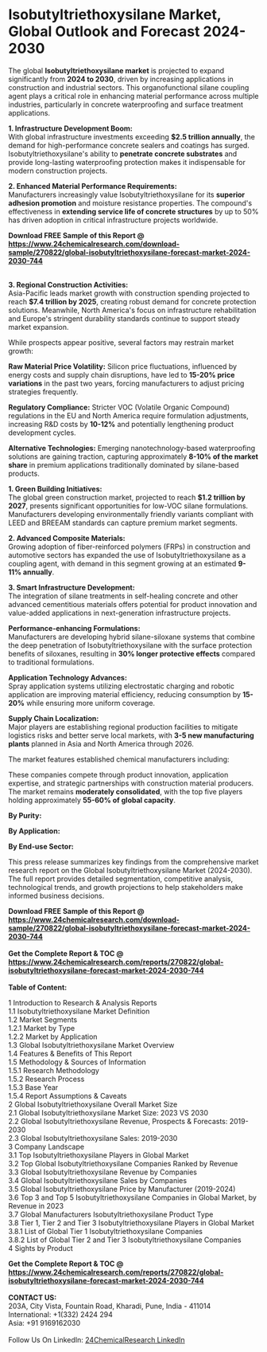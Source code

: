 <h1>Isobutyltriethoxysilane Market, Global Outlook and Forecast 2024-2030</h1><p>The global <strong>Isobutyltriethoxysilane market</strong> is projected to expand significantly from <strong>2024 to 2030</strong>, driven by increasing applications in construction and industrial sectors. This organofunctional silane coupling agent plays a critical role in enhancing material performance across multiple industries, particularly in concrete waterproofing and surface treatment applications.</p><p><strong>1. Infrastructure Development Boom:</strong><br>
With global infrastructure investments exceeding <strong>$2.5 trillion annually</strong>, the demand for high-performance concrete sealers and coatings has surged. Isobutyltriethoxysilane's ability to <strong>penetrate concrete substrates</strong> and provide long-lasting waterproofing protection makes it indispensable for modern construction projects.</p><p><strong>2. Enhanced Material Performance Requirements:</strong><br>
Manufacturers increasingly value Isobutyltriethoxysilane for its <strong>superior adhesion promotion</strong> and moisture resistance properties. The compound's effectiveness in <strong>extending service life of concrete structures</strong> by up to 50% has driven adoption in critical infrastructure projects worldwide.</p><div><b>Download FREE Sample of this Report @ 
            <a href="https://www.24chemicalresearch.com/download-sample/270822/global-isobutyltriethoxysilane-forecast-market-2024-2030-744">
            https://www.24chemicalresearch.com/download-sample/270822/global-isobutyltriethoxysilane-forecast-market-2024-2030-744</a></b></div><br><p><strong>3. Regional Construction Activities:</strong><br>
Asia-Pacific leads market growth with construction spending projected to reach <strong>$7.4 trillion by 2025</strong>, creating robust demand for concrete protection solutions. Meanwhile, North America's focus on infrastructure rehabilitation and Europe's stringent durability standards continue to support steady market expansion.</p><p>While prospects appear positive, several factors may restrain market growth:</p><p><strong>Raw Material Price Volatility:</strong> Silicon price fluctuations, influenced by energy costs and supply chain disruptions, have led to <strong>15-20% price variations</strong> in the past two years, forcing manufacturers to adjust pricing strategies frequently.</p><p><strong>Regulatory Compliance:</strong> Stricter VOC (Volatile Organic Compound) regulations in the EU and North America require formulation adjustments, increasing R&amp;D costs by <strong>10-12%</strong> and potentially lengthening product development cycles.</p><p><strong>Alternative Technologies:</strong> Emerging nanotechnology-based waterproofing solutions are gaining traction, capturing approximately <strong>8-10% of the market share</strong> in premium applications traditionally dominated by silane-based products.</p><p><strong>1. Green Building Initiatives:</strong><br>
The global green construction market, projected to reach <strong>$1.2 trillion by 2027</strong>, presents significant opportunities for low-VOC silane formulations. Manufacturers developing environmentally friendly variants compliant with LEED and BREEAM standards can capture premium market segments.</p><p><strong>2. Advanced Composite Materials:</strong><br>
Growing adoption of fiber-reinforced polymers (FRPs) in construction and automotive sectors has expanded the use of Isobutyltriethoxysilane as a coupling agent, with demand in this segment growing at an estimated <strong>9-11% annually</strong>.</p><p><strong>3. Smart Infrastructure Development:</strong><br>
The integration of silane treatments in self-healing concrete and other advanced cementitious materials offers potential for product innovation and value-added applications in next-generation infrastructure projects.</p><p><strong>Performance-enhancing Formulations:</strong><br>
	Manufacturers are developing hybrid silane-siloxane systems that combine the deep penetration of Isobutyltriethoxysilane with the surface protection benefits of siloxanes, resulting in <strong>30% longer protective effects</strong> compared to traditional formulations.</p><p><strong>Application Technology Advances:</strong><br>
	Spray application systems utilizing electrostatic charging and robotic application are improving material efficiency, reducing consumption by <strong>15-20%</strong> while ensuring more uniform coverage.</p><p><strong>Supply Chain Localization:</strong><br>
	Major players are establishing regional production facilities to mitigate logistics risks and better serve local markets, with <strong>3-5 new manufacturing plants</strong> planned in Asia and North America through 2026.</p><p>The market features established chemical manufacturers including:</p><p>These companies compete through product innovation, application expertise, and strategic partnerships with construction material producers. The market remains <strong>moderately consolidated</strong>, with the top five players holding approximately <strong>55-60% of global capacity</strong>.</p><p><strong>By Purity:</strong></p><p><strong>By Application:</strong></p><p><strong>By End-use Sector:</strong></p><p>This press release summarizes key findings from the comprehensive market research report on the Global Isobutyltriethoxysilane Market (2024-2030). The full report provides detailed segmentation, competitive analysis, technological trends, and growth projections to help stakeholders make informed business decisions.</p><div><b>Download FREE Sample of this Report @ 
            <a href="https://www.24chemicalresearch.com/download-sample/270822/global-isobutyltriethoxysilane-forecast-market-2024-2030-744">
            https://www.24chemicalresearch.com/download-sample/270822/global-isobutyltriethoxysilane-forecast-market-2024-2030-744</a></b></div><br><div><b>Get the Complete Report & TOC @ 
            <a href="https://www.24chemicalresearch.com/reports/270822/global-isobutyltriethoxysilane-forecast-market-2024-2030-744">
            https://www.24chemicalresearch.com/reports/270822/global-isobutyltriethoxysilane-forecast-market-2024-2030-744</a></b></div><br>
            <b>Table of Content:</b><p>1 Introduction to Research & Analysis Reports<br />
    1.1 Isobutyltriethoxysilane Market Definition<br />
    1.2 Market Segments<br />
        1.2.1 Market by Type<br />
        1.2.2 Market by Application<br />
    1.3 Global Isobutyltriethoxysilane Market Overview<br />
    1.4 Features & Benefits of This Report<br />
    1.5 Methodology & Sources of Information<br />
        1.5.1 Research Methodology<br />
        1.5.2 Research Process<br />
        1.5.3 Base Year<br />
        1.5.4 Report Assumptions & Caveats<br />
2 Global Isobutyltriethoxysilane Overall Market Size<br />
    2.1 Global Isobutyltriethoxysilane Market Size: 2023 VS 2030<br />
    2.2 Global Isobutyltriethoxysilane Revenue, Prospects & Forecasts: 2019-2030<br />
    2.3 Global Isobutyltriethoxysilane Sales: 2019-2030<br />
3 Company Landscape<br />
    3.1 Top Isobutyltriethoxysilane Players in Global Market<br />
    3.2 Top Global Isobutyltriethoxysilane Companies Ranked by Revenue<br />
    3.3 Global Isobutyltriethoxysilane Revenue by Companies<br />
    3.4 Global Isobutyltriethoxysilane Sales by Companies<br />
    3.5 Global Isobutyltriethoxysilane Price by Manufacturer (2019-2024)<br />
    3.6 Top 3 and Top 5 Isobutyltriethoxysilane Companies in Global Market, by Revenue in 2023<br />
    3.7 Global Manufacturers Isobutyltriethoxysilane Product Type<br />
    3.8 Tier 1, Tier 2 and Tier 3 Isobutyltriethoxysilane Players in Global Market<br />
        3.8.1 List of Global Tier 1 Isobutyltriethoxysilane Companies<br />
        3.8.2 List of Global Tier 2 and Tier 3 Isobutyltriethoxysilane Companies<br />
4 Sights by Product</p><div><b>Get the Complete Report & TOC @ 
            <a href="https://www.24chemicalresearch.com/reports/270822/global-isobutyltriethoxysilane-forecast-market-2024-2030-744">
            https://www.24chemicalresearch.com/reports/270822/global-isobutyltriethoxysilane-forecast-market-2024-2030-744</a></b></div><br><b>CONTACT US:</b><br>
            203A, City Vista, Fountain Road, Kharadi, Pune, India - 411014<br>
            International: +1(332) 2424 294<br>
            Asia: +91 9169162030 <br><br>
            Follow Us On LinkedIn: <a href="https://www.linkedin.com/company/24chemicalresearch/">24ChemicalResearch LinkedIn</a>